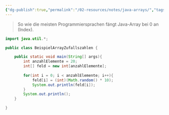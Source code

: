 ```yaml
---
{"dg-publish":true,"permalink":"/02-resources/notes/java-arrays/","tags":["code/java/array"],"updated":"2024-08-16T19:15:59.000+02:00"}
---
```


> So wie die meisten Programmiersprachen fängt Java-Array bei 0 an (Index).

```java
import java.util.*;

public class BeispielArrayZufallszahlen {

	public static void main(String[] args){
		int anzahlElemente = 20;
		int[] feld = new int[anzahlElemente];
		
		for(int i = 0; i < anzahlElemente; i++){
			feld[i] = (int)(Math.random() * 10);
			System.out.println(feld[i]);
		}
		System.out.println();
	}

}
```